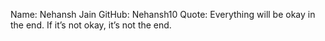 Name: Nehansh Jain
GitHub: Nehansh10
Quote: Everything will be okay in the end. If it’s not okay, it’s not the end.